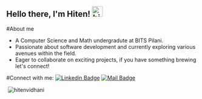 ## Hello there, I'm Hiten! <img src="https://user-images.githubusercontent.com/1303154/88677602-1635ba80-d120-11ea-84d8-d263ba5fc3c0.gif" width="28px" alt="hi">

#About me
- A Computer Science and Math undergradute at BITS Pilani. 
- Passionate about software development and currently exploring various avenues within the field. 
- Eager to collaborate on exciting projects, if you have something brewing let's connect!

#Connect with me:
[![Linkedin Badge](https://img.shields.io/badge/-hiten-0e76a8?style=flat&labelColor=0e76a8&logo=linkedin&logoColor=white)](linkedin.com/in/hiten-vidhani) [![Mail Badge](https://img.shields.io/badge/-Hiten-c0392b?style=flat&labelColor=c0392b&logo=gmail&logoColor=white)](mailto:vidhani.hiten2001@gmail.com)


<!-- #### Technical skills -->

<!-- TODO: Make technologies links takes you to repositories -->

<p>&nbsp;<img align="center" src="https://github-readme-stats.vercel.app/api?username=hitenvidhani&show_icons=true&locale=en" alt="hitenvidhani" /></p>

